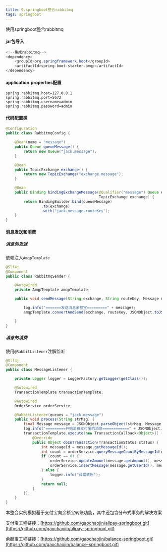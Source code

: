 ```yaml
---
title: 9.springboot整合rabbitmq
tags: springboot
---
```


使用springboot整合rabbitmq

#### jar包导入

```java
<!--集成rabbitmq-->
<dependency>
    <groupId>org.springframework.boot</groupId>
    <artifactId>spring-boot-starter-amqp</artifactId>
</dependency>
```

#### application.properties配置

```properties
spring.rabbitmq.host=127.0.0.1
spring.rabbitmq.port=5672
spring.rabbitmq.username=admin
spring.rabbitmq.password=admin
```

#### 代码配置类

```java
@Configuration
public class RabbitmqConfig {

    @Bean(name = "message")
    public Queue queueMessage() {
        return new Queue("jack.message");
    }

    @Bean
    public TopicExchange exchange() {
        return new TopicExchange("exchange.message");
    }

    @Bean
    public Binding bindingExchangeMessage(@Qualifier("message") Queue queueMessage,
                                          TopicExchange exchange) {
        return BindingBuilder.bind(queueMessage)
                .to(exchange)
                .with("jack.message.routeKey");
    }
}
```

#### 消息发送和消费

##### 消息的发送

依赖注入`AmqpTemplate`

```java
@Slf4j
@Component
public class RabbitmqSender {

    @Autowired
    private AmqpTemplate amqpTemplate;

    public void sendMessage(String exchange, String routeKey, Message message) {

        log.info("=======发送消息余额宝=========" + message);
        amqpTemplate.convertAndSend(exchange, routeKey, JSONObject.toJSONString(message));

    }
}
```

##### 消息的消费

使用`@RabbitListener`注解监听

```java
@Slf4j
@Component
public class MessageListener {

    private Logger logger = LoggerFactory.getLogger(getClass());

    @Autowired
    TransactionTemplate transactionTemplate;

    @Autowired
    OrderService orderService;

    @RabbitListener(queues = "jack.message")
    public void process(String strMsg) {
        final Message message = JSONObject.parseObject(strMsg, Message.class);
        log.info("=========开始消费支付宝的消息============" + JSONObject.toJSONString(message));
        transactionTemplate.execute(new TransactionCallback<Object>() {
            @Override
            public Object doInTransaction(TransactionStatus status) {
                int messageId = message.getMessageId();
                int count = orderService.queryMessageCountByMessageId(messageId);
                if (count == 0) {
                    orderService.updateAmount(message.getAmount(), message.getUserId());
                    orderService.insertMessage(message.getUserId(), message.getMessageId(), message.getAmount());
                } else {
                    logger.info("异常转账");
                }
                return null;
            }
        });
    }
}
```

本整合实例模拟基于支付宝向余额宝转账功能，其中还包含分布式事务的解决方案

支付宝工程链接：[https://github.com/gaochaojin/alipay-springboot.git](https://github.com/gaochaojin/alipay-springboot.git)

余额宝工程链接：[https://github.com/gaochaojin/balance-springboot.git](https://github.com/gaochaojin/balance-springboot.git)

